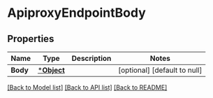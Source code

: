 # ApiproxyEndpointBody

## Properties
Name | Type | Description | Notes
------------ | ------------- | ------------- | -------------
**Body** | [***Object**](.md) |  | [optional] [default to null]

[[Back to Model list]](../README.md#documentation-for-models) [[Back to API list]](../README.md#documentation-for-api-endpoints) [[Back to README]](../README.md)

